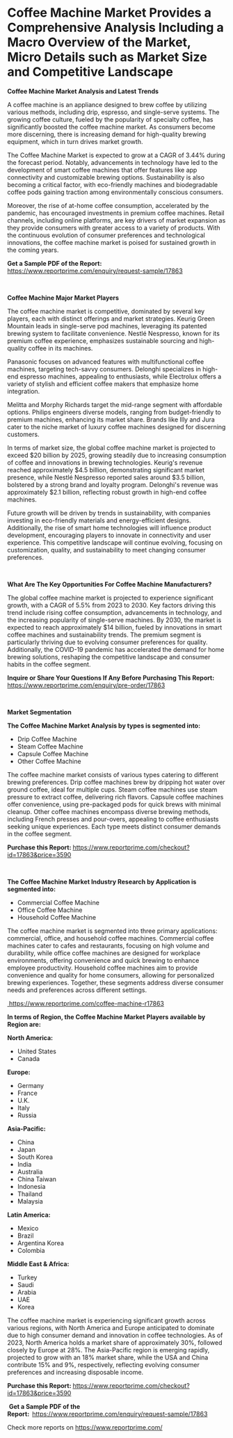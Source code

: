 <p><h1>Coffee Machine Market Provides a Comprehensive Analysis Including a Macro Overview of the Market, Micro Details such as Market Size and Competitive Landscape</h1></p><p><strong>Coffee Machine Market Analysis and Latest Trends</strong></p>
<p><p>A coffee machine is an appliance designed to brew coffee by utilizing various methods, including drip, espresso, and single-serve systems. The growing coffee culture, fueled by the popularity of specialty coffee, has significantly boosted the coffee machine market. As consumers become more discerning, there is increasing demand for high-quality brewing equipment, which in turn drives market growth.</p><p>The Coffee Machine Market is expected to grow at a CAGR of 3.44% during the forecast period. Notably, advancements in technology have led to the development of smart coffee machines that offer features like app connectivity and customizable brewing options. Sustainability is also becoming a critical factor, with eco-friendly machines and biodegradable coffee pods gaining traction among environmentally conscious consumers.</p><p>Moreover, the rise of at-home coffee consumption, accelerated by the pandemic, has encouraged investments in premium coffee machines. Retail channels, including online platforms, are key drivers of market expansion as they provide consumers with greater access to a variety of products. With the continuous evolution of consumer preferences and technological innovations, the coffee machine market is poised for sustained growth in the coming years.</p></p>
<p><strong>Get a Sample PDF of the Report:&nbsp;</strong> <a href="https://www.reportprime.com/enquiry/request-sample/17863?utm_campaign=3138&utm_medium=2&utm_source=Github&utm_content=ia&utm_term=18032025&utm_id=coffee-machine">https://www.reportprime.com/enquiry/request-sample/17863</a></p>
<p>&nbsp;</p>
<p><strong>Coffee Machine Major Market Players</strong></p>
<p><p>The coffee machine market is competitive, dominated by several key players, each with distinct offerings and market strategies. Keurig Green Mountain leads in single-serve pod machines, leveraging its patented brewing system to facilitate convenience. Nestlé Nespresso, known for its premium coffee experience, emphasizes sustainable sourcing and high-quality coffee in its machines.</p><p>Panasonic focuses on advanced features with multifunctional coffee machines, targeting tech-savvy consumers. Delonghi specializes in high-end espresso machines, appealing to enthusiasts, while Electrolux offers a variety of stylish and efficient coffee makers that emphasize home integration.</p><p>Melitta and Morphy Richards target the mid-range segment with affordable options. Philips engineers diverse models, ranging from budget-friendly to premium machines, enhancing its market share. Brands like Illy and Jura cater to the niche market of luxury coffee machines designed for discerning customers.</p><p>In terms of market size, the global coffee machine market is projected to exceed $20 billion by 2025, growing steadily due to increasing consumption of coffee and innovations in brewing technologies. Keurig's revenue reached approximately $4.5 billion, demonstrating significant market presence, while Nestlé Nespresso reported sales around $3.5 billion, bolstered by a strong brand and loyalty program. Delonghi's revenue was approximately $2.1 billion, reflecting robust growth in high-end coffee machines.</p><p>Future growth will be driven by trends in sustainability, with companies investing in eco-friendly materials and energy-efficient designs. Additionally, the rise of smart home technologies will influence product development, encouraging players to innovate in connectivity and user experience. This competitive landscape will continue evolving, focusing on customization, quality, and sustainability to meet changing consumer preferences.</p></p>
<p>&nbsp;</p>
<p><strong>What Are The Key Opportunities For Coffee Machine Manufacturers?</strong></p>
<p><p>The global coffee machine market is projected to experience significant growth, with a CAGR of 5.5% from 2023 to 2030. Key factors driving this trend include rising coffee consumption, advancements in technology, and the increasing popularity of single-serve machines. By 2030, the market is expected to reach approximately $14 billion, fueled by innovations in smart coffee machines and sustainability trends. The premium segment is particularly thriving due to evolving consumer preferences for quality. Additionally, the COVID-19 pandemic has accelerated the demand for home brewing solutions, reshaping the competitive landscape and consumer habits in the coffee segment.</p></p>
<p><strong>Inquire or Share Your Questions If Any Before Purchasing This Report:</strong> <a href="https://www.reportprime.com/enquiry/pre-order/17863?utm_campaign=3138&utm_medium=2&utm_source=Github&utm_content=ia&utm_term=18032025&utm_id=coffee-machine">https://www.reportprime.com/enquiry/pre-order/17863</a></p>
<p>&nbsp;</p>
<p><strong>Market Segmentation</strong></p>
<p><strong>The Coffee Machine Market Analysis by types is segmented into:</strong></p>
<p><ul><li>Drip Coffee Machine</li><li>Steam Coffee Machine</li><li>Capsule Coffee Machine</li><li>Other Coffee Machine</li></ul></p>
<p><p>The coffee machine market consists of various types catering to different brewing preferences. Drip coffee machines brew by dripping hot water over ground coffee, ideal for multiple cups. Steam coffee machines use steam pressure to extract coffee, delivering rich flavors. Capsule coffee machines offer convenience, using pre-packaged pods for quick brews with minimal cleanup. Other coffee machines encompass diverse brewing methods, including French presses and pour-overs, appealing to coffee enthusiasts seeking unique experiences. Each type meets distinct consumer demands in the coffee segment.</p></p>
<p><strong>Purchase this Report:&nbsp;</strong><a href="https://www.reportprime.com/checkout?id=17863&price=3590&utm_campaign=3138&utm_medium=2&utm_source=Github&utm_content=ia&utm_term=18032025&utm_id=coffee-machine">https://www.reportprime.com/checkout?id=17863&price=3590</a></p>
<p>&nbsp;</p>
<p><strong>The Coffee Machine Market Industry Research by Application is segmented into:</strong></p>
<p><ul><li>Commercial Coffee Machine</li><li>Office Coffee Machine</li><li>Household Coffee Machine</li></ul></p>
<p><p>The coffee machine market is segmented into three primary applications: commercial, office, and household coffee machines. Commercial coffee machines cater to cafes and restaurants, focusing on high volume and durability, while office coffee machines are designed for workplace environments, offering convenience and quick brewing to enhance employee productivity. Household coffee machines aim to provide convenience and quality for home consumers, allowing for personalized brewing experiences. Together, these segments address diverse consumer needs and preferences across different settings.</p></p>
<p><a href="https://www.reportprime.com/coffee-machine-r17863?utm_campaign=3138&utm_medium=2&utm_source=Github&utm_content=ia&utm_term=18032025&utm_id=coffee-machine">&nbsp;https://www.reportprime.com/coffee-machine-r17863</a></p>
<p><strong>In terms of Region, the Coffee Machine Market Players available by Region are:</strong></p>
<p>
    <p> <strong> North America: </strong>
        <ul>
            <li>United States</li>
            <li>Canada</li>
        </ul>
        </p> 
    <p> <strong> Europe: </strong>
        <ul>
            <li>Germany</li>
            <li>France</li>
            <li>U.K.</li>
            <li>Italy</li>
            <li>Russia</li>
        </ul>
        </p> 
    <p> <strong> Asia-Pacific: </strong>
        <ul>
            <li>China</li>
            <li>Japan</li>
            <li>South Korea</li>
            <li>India</li>
            <li>Australia</li>
            <li>China Taiwan</li>
            <li>Indonesia</li>
            <li>Thailand</li>
            <li>Malaysia</li>
        </ul>
        </p> 
    <p> <strong> Latin America: </strong>
        <ul>
            <li>Mexico</li>
            <li>Brazil</li>
            <li>Argentina Korea</li>
            <li>Colombia</li>
        </ul>
        </p> 
    <p> <strong> Middle East & Africa: </strong>
        <ul>
            <li>Turkey</li>
            <li>Saudi</li>
            <li>Arabia</li>
            <li>UAE</li>
            <li>Korea</li>
        </ul>
    </p>
    </p>
<p><p>The coffee machine market is experiencing significant growth across various regions, with North America and Europe anticipated to dominate due to high consumer demand and innovation in coffee technologies. As of 2023, North America holds a market share of approximately 30%, followed closely by Europe at 28%. The Asia-Pacific region is emerging rapidly, projected to grow with an 18% market share, while the USA and China contribute 15% and 9%, respectively, reflecting evolving consumer preferences and increasing disposable income.</p></p>
<p><strong>Purchase this Report: </strong><a href="https://www.reportprime.com/checkout?id=17863&price=3590&utm_campaign=3138&utm_medium=2&utm_source=Github&utm_content=ia&utm_term=18032025&utm_id=coffee-machine">https://www.reportprime.com/checkout?id=17863&price=3590</a></p>
<p>&nbsp;<strong>Get a Sample PDF of the Report:&nbsp;&nbsp;</strong><a href="https://www.reportprime.com/enquiry/request-sample/17863?utm_campaign=3138&utm_medium=2&utm_source=Github&utm_content=ia&utm_term=18032025&utm_id=coffee-machine">https://www.reportprime.com/enquiry/request-sample/17863</a></p>
<p><strong></strong></p>
<p>Check more reports on <a href="https://www.reportprime.com/?utm_campaign=3138&utm_medium=2&utm_source=Github&utm_content=ia&utm_term=18032025&utm_id=coffee-machine">https://www.reportprime.com/</a></p>